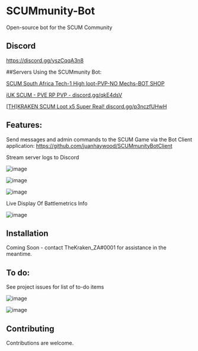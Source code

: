 # SCUMmunity-Bot
Open-source bot for the SCUM Community

## Discord
https://discord.gg/yszCqqA3n8

##Servers Using the SCUMmunity Bot:

[SCUM South Africa Tech-1 High loot-PVP-NO Mechs-BOT SHOP](https://www.battlemetrics.com/servers/scum/12174589)

[iUK SCUM - PVE RP PVP - discord.gg/qkE4dsV](https://www.battlemetrics.com/servers/scum/10710164)

[[TH]KRAKEN SCUM Loot x5 Super Real! discord.gg/p3nczfUHwH](https://www.battlemetrics.com/servers/scum/12724194)

## Features: 
Send messages and admin commands to the SCUM Game via the Bot Client application: https://github.com/juanhaywood/SCUMmunityBotClient

Stream server logs to Discord

![image](https://user-images.githubusercontent.com/53084642/132686470-9b4d04a1-495e-463b-a4e8-283a8a630cea.png)

![image](https://user-images.githubusercontent.com/53084642/132687074-eacec418-bd61-4870-ae7f-eb237c272789.png)

![image](https://user-images.githubusercontent.com/53084642/132686913-d7ce71e5-f1ab-4b56-acba-c5703a095235.png)

Live Display Of Battlemetrics Info

![image](https://user-images.githubusercontent.com/53084642/132686678-48a178dd-2d2f-4919-a561-47b285f8924e.png)





## Installation
Coming Soon - contact TheKraken_ZA#0001 for assistance in the meantime.

## To do: 

See project issues for list of to-do items



![image](https://user-images.githubusercontent.com/53084642/132558213-13cbcfbd-892f-484f-b9aa-a98935261312.png)

![image](https://user-images.githubusercontent.com/53084642/132686134-33d7ca44-dd98-4621-96e5-0462a60d5d34.png)


## Contributing
Contributions are welcome.
